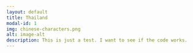 ```yaml
---
layout: default
title: Thailand
modal-id: 1
img: chinese-characters.png
alt: image-alt
description: This is just a test. I want to see if the code works. 
---
```

